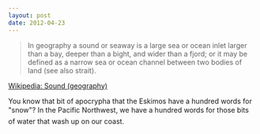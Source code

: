 ```yaml
---
layout: post
date: 2012-04-23
---
```


>In geography a sound or seaway is a large sea or ocean inlet larger than a bay, deeper than a bight, and wider than a fjord; or it may be defined as a narrow sea or ocean channel between two bodies of land (see also strait).

[Wikipedia: Sound (geography)](https://en.wikipedia.org/wiki/Sound_(geography))

You know that bit of apocrypha that the Eskimos have a hundred words for "snow"? In the Pacific Northwest, we have a hundred words for those bits of water that wash up on our coast. 
